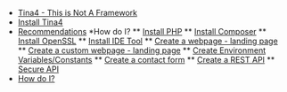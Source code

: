 <!--
// Tina4 : This Is Not A Framework
// Created with : PHPStorm
// User : andrevanzuydam
// Copyright (C)
// Contact : andrevanzuydam@gmail.com
-->

* [Tina4 - This is Not A Framework](/ "Tina4 - This is Not A Framework")
* [Install Tina4](/installation/install-tina4.md "Install Tina4") 
* [Recommendations](/recommendations/ "Recommendations")
*How do I? 
** [Install PHP](/installation/install-php.md "Prerequisites - Install PHP")
** [Install Composer](/installation/install-composer.md "Prerequisites - Install Composer")
** [Install OpenSSL](/installation/install-openssl.md "Prerequisites - Install OpenSSL")
** [Install IDE Tool](/installation/install-ide.md "Prerequisites - Install IDE Tool")
** [Create a webpage - landing page](/tutorials/website.md "How to make a webpage - landing page")
** [Create a custom webpage - landing page](/tutorials/customwebsite.md "How to make a custom webpage - landing page")
** [Create Environment Variables/Constants](/tutorials/envconst.md "How to create Environment Variables/Constants")
** [Create a contact form](/tutorials/contactform.md "Create a contact form")
** [Create a REST API](/tutorials/createapi.md "Create a REST API")
** [Secure API](/tutorials/secureapi.md "Secure API")
* [How do I?](/tutorials/howdoi.md)
  